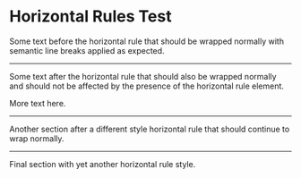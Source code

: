 # Horizontal Rules Test

Some text before the horizontal rule that should be wrapped normally with semantic line breaks applied as expected.

---

Some text after the horizontal rule that should also be wrapped normally and should not be affected by the presence of the horizontal rule element.

More text here.

***

Another section after a different style horizontal rule that should continue to wrap normally.

___

Final section with yet another horizontal rule style.